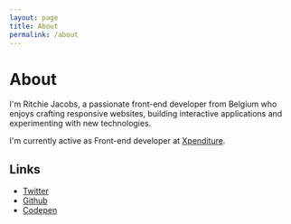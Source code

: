 ```yaml
---
layout: page
title: About
permalink: /about
---
```


# About

I'm Ritchie Jacobs, a passionate front-end developer from Belgium who enjoys crafting responsive websites, building interactive applications and experimenting with new technologies.

I'm currently active as Front-end developer at [Xpenditure](https://xpenditure.com).

## Links
- [Twitter](https://twitter.com/ritchiejacobs)
- [Github](https://github.com/ritchiejacobs)
- [Codepen](https://codepen.io/ritchiejacobs)
